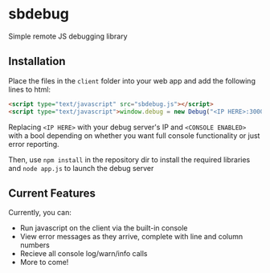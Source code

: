 ﻿# sbdebug
Simple remote JS debugging library

## Installation
Place the files in the `client` folder into your web app and add the following lines to html:
```html
<script type="text/javascript" src="sbdebug.js"></script>
<script type="text/javascript">window.debug = new Debug("<IP HERE>:3000", <CONSOLE ENABLED>);</script>
```
Replacing `<IP HERE>` with your debug server's IP and `<CONSOLE ENABLED>` with a bool depending on whether you want full console functionality or just error reporting.

Then, use `npm install` in the repository dir to install the required libraries and `node app.js` to launch the debug server

## Current Features
Currently, you can:
 - Run javascript on the client via the built-in console
 - View error messages as they arrive, complete with line and column numbers
 - Recieve all console log/warn/info calls
 - More to come!
